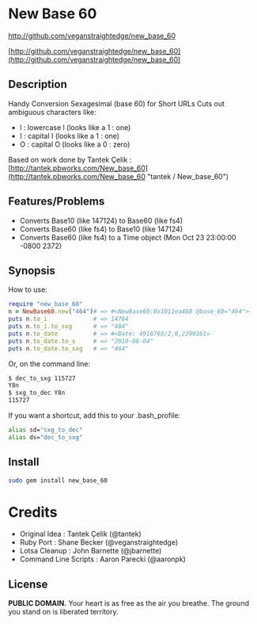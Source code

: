 # New Base 60

http://github.com/veganstraightedge/new_base_60

[http://github.com/veganstraightedge/new_base_60](http://github.com/veganstraightedge/new_base_60)

## Description

Handy Conversion Sexagesimal (base 60) for Short URLs
Cuts out ambiguous characters like:

* l : lowercase l (looks like a 1 : one)
* I : capital   I (looks like a 1 : one)
* O : capital   O (looks like a 0 : zero)

Based on work done by Tantek Çelik : [http://tantek.pbworks.com/New_base_60](http://tantek.pbworks.com/New_base_60 "tantek / New_base_60")

## Features/Problems

* Converts Base10 (like 147124) to Base60 (like fs4)
* Converts Base60 (like fs4) to Base10 (like 147124)
* Converts Base60 (like fs4) to a Time object (Mon Oct 23 23:00:00 -0800 2372)

## Synopsis

How to use:

```ruby
require "new_base_60"
n = NewBase60.new("464")# => #<NewBase60:0x1011ea468 @base_60="464">
puts n.to_i             # => 14764
puts n.to_i.to_sxg      # => "464"
puts n.to_date          # => #<Date: 4910703/2,0,2299161>
puts n.to_date.to_s     # => "2010-06-04"
puts n.to_date.to_sxg   # => "464"
```

Or, on the command line:

```bash
$ dec_to_sxg 115727
Y8n
$ sxg_to_dec Y8n
115727
```

If you want a shortcut, add this to your .bash_profile:

```bash
alias sd="sxg_to_dec"
alias ds="dec_to_sxg"
```

## Install

```bash
sudo gem install new_base_60
```

# Credits

* Original Idea : Tantek Çelik (@tantek)
* Ruby Port : Shane Becker (@veganstraightedge)
* Lotsa Cleanup : John Barnette (@jbarnette)
* Command Line Scripts : Aaron Parecki (@aaronpk)

## License

**PUBLIC DOMAIN.**
Your heart is as free as the air you breathe.
The ground you stand on is liberated territory.
